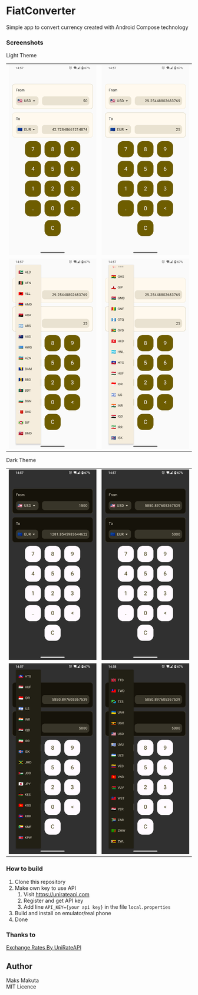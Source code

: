 # FiatConverter

 Simple app to convert currency created with Android Compose technology
 
### Screenshots

 Light Theme

 |                                                                |                                                                | 
 |----------------------------------------------------------------|----------------------------------------------------------------|
 | ![1](screenshots/Screenshot_20250928-145703_FiatConverter.png) | ![2](screenshots/Screenshot_20250928-145708_FiatConverter.png) |
 | ![3](screenshots/Screenshot_20250928-145714_FiatConverter.png) | ![4](screenshots/Screenshot_20250928-145724_FiatConverter.png) |


Dark Theme

|                                                                |                                                                | 
|----------------------------------------------------------------|----------------------------------------------------------------|
| ![1](screenshots/Screenshot_20250928-145740_FiatConverter.png) | ![2](screenshots/Screenshot_20250928-145748_FiatConverter.png) |
| ![3](screenshots/Screenshot_20250928-145753_FiatConverter.png) | ![4](screenshots/Screenshot_20250928-145801_FiatConverter.png) |


### How to build

 1. Clone this repository
 2. Make own key to use API
    1. Visit https://unirateapi.com
    2. Register and get API key
    3. Add line `API_KEY={your api key}` in the file `local.properties`
 3. Build and install on emulator/real phone
 4. Done

### Thanks to

<a href="https://unirateapi.com">Exchange Rates By UniRateAPI</a>

## Author

 Maks Makuta  
 MIT Licence
